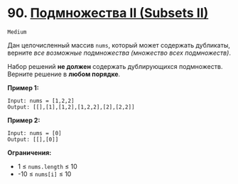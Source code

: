 # 90. [Подмножества II (Subsets II)](https://leetcode.com/problems/subsets-ii/description/)

`Medium`

Дан целочисленный массив `nums`, который может содержать дубликаты, верните *все возможные подмножества (множество всех подмножеств)*.

Набор решений **не должен** содержать дублирующихся подмножеств. Верните решение в **любом порядке**.

**Пример 1:**
```
Input: nums = [1,2,2]
Output: [[],[1],[1,2],[1,2,2],[2],[2,2]]
```

**Пример 2:**
```
Input: nums = [0]
Output: [[],[0]]
```

**Ограничения:**

*   1 ≤ `nums.length` ≤ 10
*   -10 ≤ `nums[i]` ≤ 10
